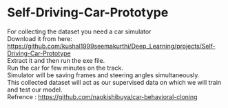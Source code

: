 # Self-Driving-Car-Prototype
For collecting the dataset you need a car simulator  
Download it from here: https://github.com/kushal1999seemakurthi/Deep_Learning/projects/Self-Driving-Car-Prototype  
Extract it and then run the exe file.  
Run the car for few minutes on the track.  
Simulator will be saving frames and steering angles simultaneously.  
This collected dataset will act as our supervised data on which we will train and test our model.  
Refrence : https://github.com/naokishibuya/car-behavioral-cloning

